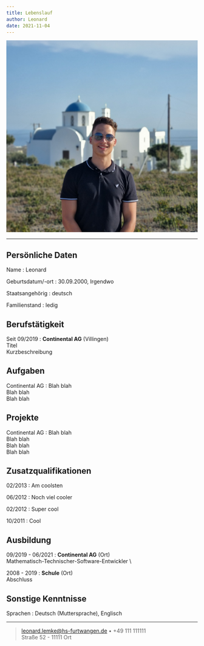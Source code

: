 ```yaml
---
title: Lebenslauf
author: Leonard
date: 2021-11-04
---
```


![](foto.jpg "Foto")

---

## Persönliche Daten

Name
: Leonard

Geburtsdatum/-ort
: 30.09.2000, Irgendwo

Staatsangehörig
: deutsch

Familienstand
: ledig

## Berufstätigkeit

Seit 09/2019
: **Continental AG** (Villingen)  
  Titel  
  Kurzbeschreibung

## Aufgaben

Continental AG
:  Blah blah  
   Blah blah  
   Blah blah  

## Projekte

Continental AG
:  Blah blah  
   Blah blah  
   Blah blah  
   Blah blah  

   <div style="page-break-before: always;"></div>

## Zusatzqualifikationen

02/2013
: Am coolsten

06/2012
: Noch viel cooler

02/2012
: Super cool

10/2011
: Cool

## Ausbildung

09/2019 - 06/2021
: **Continental AG** (Ort)  
  Mathematisch-Technischer-Software-Entwickler
\

2008 - 2019
: **Schule** (Ort)  
  Abschluss

## Sonstige Kenntnisse

Sprachen
: Deutsch (Muttersprache), Englisch


---

> <leonard.lemke@hs-furtwangen.de> • +49 111 111111  
> Straße 52 - 11111 Ort  